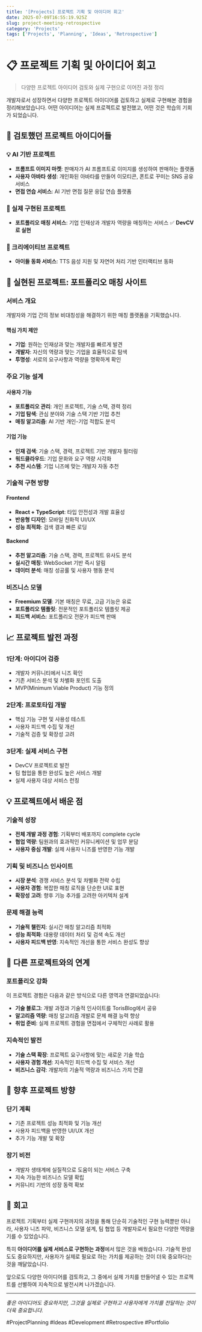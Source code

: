 ```yaml
---
title: '[Projects] 프로젝트 기획 및 아이디어 회고'
date: 2025-07-09T16:55:19.925Z
slug: project-meeting-retrospective
category: 'Projects'
tags: ['Projects', 'Planning', 'Ideas', 'Retrospective']
---
```


# 📋 프로젝트 기획 및 아이디어 회고

> 다양한 프로젝트 아이디어 검토와 실제 구현으로 이어진 과정 정리

개발자로서 성장하면서 다양한 프로젝트 아이디어를 검토하고 실제로 구현해본 경험을 정리해보았습니다. 어떤 아이디어는 실제 프로젝트로 발전했고, 어떤 것은 학습의 기회가 되었습니다.

## 🎯 검토했던 프로젝트 아이디어들

### 💡 AI 기반 프로젝트

- **프롬프트 이미지 마켓**: 판매자가 AI 프롬프트로 이미지를 생성하여 판매하는 플랫폼
- **사용자 아바타 생성**: 개인화된 아바타를 만들어 이모티콘, 폰트로 꾸미는 SNS 공유 서비스
- **면접 연습 서비스**: AI 기반 면접 질문 응답 연습 플랫폼

### 🎯 실제 구현된 프로젝트

- **포트폴리오 매칭 서비스**: 기업 인재상과 개발자 역량을 매칭하는 서비스 ✅ **DevCV로 실현**

### 🎨 크리에이티브 프로젝트

- **아이들 동화 서비스**: TTS 음성 지원 및 자연어 처리 기반 인터랙티브 동화

## 🚀 실현된 프로젝트: 포트폴리오 매칭 사이트

### 서비스 개요

개발자와 기업 간의 정보 비대칭성을 해결하기 위한 매칭 플랫폼을 기획했습니다.

#### 핵심 가치 제안

- **기업**: 원하는 인재상과 맞는 개발자를 빠르게 발견
- **개발자**: 자신의 역량과 맞는 기업을 효율적으로 탐색
- **투명성**: 서로의 요구사항과 역량을 명확하게 확인

### 주요 기능 설계

#### 사용자 기능

- **포트폴리오 관리**: 개인 프로젝트, 기술 스택, 경력 정리
- **기업 탐색**: 관심 분야와 기술 스택 기반 기업 추천
- **매칭 알고리즘**: AI 기반 개인-기업 적합도 분석

#### 기업 기능

- **인재 검색**: 기술 스택, 경력, 프로젝트 기반 개발자 필터링
- **워드클라우드**: 기업 문화와 요구 역량 시각화
- **추천 시스템**: 기업 니즈에 맞는 개발자 자동 추천

### 기술적 구현 방향

#### Frontend

- **React + TypeScript**: 타입 안전성과 개발 효율성
- **반응형 디자인**: 모바일 친화적 UI/UX
- **성능 최적화**: 검색 결과 빠른 로딩

#### Backend

- **추천 알고리즘**: 기술 스택, 경력, 프로젝트 유사도 분석
- **실시간 매칭**: WebSocket 기반 즉시 알림
- **데이터 분석**: 매칭 성공률 및 사용자 행동 분석

### 비즈니스 모델

- **Freemium 모델**: 기본 매칭은 무료, 고급 기능은 유료
- **포트폴리오 템플릿**: 전문적인 포트폴리오 템플릿 제공
- **피드백 서비스**: 포트폴리오 전문가 피드백 판매

## 📈 프로젝트 발전 과정

### 1단계: 아이디어 검증

- 개발자 커뮤니티에서 니즈 확인
- 기존 서비스 분석 및 차별화 포인트 도출
- MVP(Minimum Viable Product) 기능 정의

### 2단계: 프로토타입 개발

- 핵심 기능 구현 및 사용성 테스트
- 사용자 피드백 수집 및 개선
- 기술적 검증 및 확장성 고려

### 3단계: 실제 서비스 구현

- DevCV 프로젝트로 발전
- 팀 협업을 통한 완성도 높은 서비스 개발
- 실제 사용자 대상 서비스 런칭

## 💡 프로젝트에서 배운 점

### 기술적 성장

- **전체 개발 과정 경험**: 기획부터 배포까지 complete cycle
- **협업 역량**: 팀원과의 효과적인 커뮤니케이션 및 업무 분담
- **사용자 중심 개발**: 실제 사용자 니즈를 반영한 기능 개발

### 기획 및 비즈니스 인사이트

- **시장 분석**: 경쟁 서비스 분석 및 차별화 전략 수립
- **사용자 경험**: 복잡한 매칭 로직을 단순한 UI로 표현
- **확장성 고려**: 향후 기능 추가를 고려한 아키텍처 설계

### 문제 해결 능력

- **기술적 챌린지**: 실시간 매칭 알고리즘 최적화
- **성능 최적화**: 대용량 데이터 처리 및 검색 속도 개선
- **사용자 피드백 반영**: 지속적인 개선을 통한 서비스 완성도 향상

## 🔄 다른 프로젝트와의 연계

### 포트폴리오 강화

이 프로젝트 경험은 다음과 같은 방식으로 다른 영역과 연결되었습니다:

- **기술 블로그**: 개발 과정과 기술적 인사이트를 TorisBlog에서 공유
- **알고리즘 역량**: 매칭 알고리즘 개발로 문제 해결 능력 향상
- **취업 준비**: 실제 프로젝트 경험을 면접에서 구체적인 사례로 활용

### 지속적인 발전

- **기술 스택 확장**: 프로젝트 요구사항에 맞는 새로운 기술 학습
- **사용자 경험 개선**: 지속적인 피드백 수집 및 서비스 개선
- **비즈니스 감각**: 개발자의 기술적 역량과 비즈니스 가치 연결

## 🎯 향후 프로젝트 방향

### 단기 계획

- 기존 프로젝트 성능 최적화 및 기능 개선
- 사용자 피드백을 반영한 UI/UX 개선
- 추가 기능 개발 및 확장

### 장기 비전

- 개발자 생태계에 실질적으로 도움이 되는 서비스 구축
- 지속 가능한 비즈니스 모델 확립
- 커뮤니티 기반의 성장 동력 확보

## 💭 회고

프로젝트 기획부터 실제 구현까지의 과정을 통해 단순히 기술적인 구현 능력뿐만 아니라, 사용자 니즈 파악, 비즈니스 모델 설계, 팀 협업 등 개발자로서 필요한 다양한 역량을 기를 수 있었습니다.

특히 **아이디어를 실제 서비스로 구현하는 과정**에서 많은 것을 배웠습니다. 기술적 완성도도 중요하지만, 사용자가 실제로 필요로 하는 가치를 제공하는 것이 더욱 중요하다는 것을 깨달았습니다.

앞으로도 다양한 아이디어를 검토하고, 그 중에서 실제 가치를 만들어낼 수 있는 프로젝트를 선별하여 지속적으로 발전시켜 나가겠습니다.

---

_좋은 아이디어도 중요하지만, 그것을 실제로 구현하고 사용자에게 가치를 전달하는 것이 더욱 중요합니다._

#ProjectPlanning #Ideas #Development #Retrospective #Portfolio
